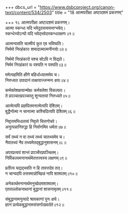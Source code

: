 +++
dbcs_url = "https://www.dsbcproject.org/canon-text/content/534/2503"
title = "18 आत्मपरीक्षा अष्टादशमं प्रकरणम्"

+++
१८
आत्मपरीक्षा अष्टादशमं प्रकरणम्।  
आत्मा स्कन्धा यदि भवेदुदयव्ययभाग्भवेत्।  
स्कन्धेभ्योऽन्यो यदि भवेद्भवेदस्कन्धलक्षणः॥१॥

आत्मन्यसति चात्मीयं कुत एव भविष्यति।  
निर्ममो निरहंकारः शमादात्मात्मनीनयोः॥२॥

निर्ममो निरहंकारो यश्च सोऽपि न विद्यते।  
निर्ममं निरहंकारं यः पश्यति न पश्यति॥३॥

ममेत्यहमिति क्षीणे बहिर्धाध्यात्ममेव च।  
निरुध्यत उपादानं तत्क्षयाज्जन्मनः क्षयः॥४॥

कर्मक्लेशक्षयान्मोक्षः कर्मक्लेशा विकल्पतः।  
ते प्रपञ्चात्प्रपञ्चस्तु शून्यतायां निरुध्यते॥५॥

आत्मेत्यपि प्रज्ञपितमनात्मेत्यपि देशितम्।  
बुद्धैर्नात्मा न चानात्मा कश्चिदित्यपि देशितम्॥६॥

निवृत्तमभिधातव्यं निवृत्ते चित्तगोचरे।  
अनुत्पन्नानिरुद्धा हि निर्वाणमिव धर्मता॥७॥

सर्वं तथ्यं न वा तथ्यं तथ्यं चातथ्यमेव च।  
नैवातथ्यं नैव तथ्यमेतद्बुद्धानुशासनम्॥८॥

अपरप्रत्ययं शान्तं प्रपञ्चैरप्रपञ्चितम्।  
निर्विकल्पमनानार्थमेतत्तत्त्वस्य लक्षणम्॥९॥

प्रतीत्य यद्यद्भवति न हि तावत्तदेव तत्।  
न चान्यदपि तत्तस्मान्नोच्छिन्नं नापि शाश्वतम्॥१०॥

अनेकार्थमनानार्थमनुच्छेदमशाश्वतम्।  
एतत्तल्लोकनाथानां बुद्धानां शासनामृतम्॥११॥

संबुद्धानामनुत्पादे श्रावकाणां पुनः क्षये।  
ज्ञानं प्रत्येकबुद्धानामसंसर्गात्प्रवर्तते॥१२॥

